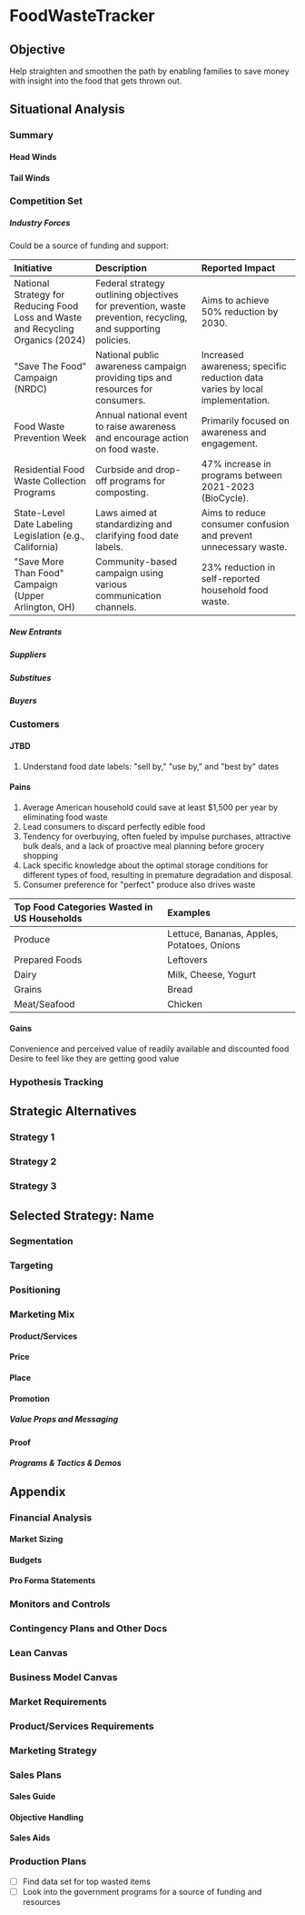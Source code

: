# FoodWasteTracker
## Objective
Help straighten and smoothen the path by enabling families to save money with insight into the food that gets thrown out.

## Situational Analysis
### Summary
#### Head Winds
#### Tail Winds


### Competition Set
##### Industry Forces
Could be a source of funding and support:


| Initiative | Description| Reported Impact|
| :--- | :--- |:--- |
| National Strategy for Reducing Food Loss and Waste and Recycling Organics (2024) | Federal strategy outlining objectives for prevention, waste prevention, recycling, and supporting policies. | Aims to achieve 50% reduction by 2030. |   
| "Save The Food" Campaign (NRDC) | National public awareness campaign providing tips and resources for consumers. | Increased awareness; specific reduction data varies by local implementation. |
| Food Waste Prevention Week|Annual national event to raise awareness and encourage action on food waste.|Primarily focused on awareness and engagement. |
| Residential Food Waste Collection Programs | Curbside and drop-off programs for composting.|47% increase in programs between 2021-2023 (BioCycle). |
| State-Level Date Labeling Legislation (e.g., California) | Laws aimed at standardizing and clarifying food date labels.|Aims to reduce consumer confusion and prevent unnecessary waste. |
| "Save More Than Food" Campaign (Upper Arlington, OH) | Community-based campaign using various communication channels. |  23% reduction in self-reported household food waste.|

##### New Entrants
##### Suppliers
##### Substitues
##### Buyers

### Customers
#### JTBD
1. Understand food date labels: "sell by," "use by," and "best by" dates

#### Pains
1. Average American household could save at least $1,500 per year by eliminating food waste
2. Lead consumers to discard perfectly edible food
3. Tendency for overbuying, often fueled by impulse purchases, attractive bulk deals, and a lack of proactive meal planning before grocery shopping
4. Lack specific knowledge about the optimal storage conditions for different types of food, resulting in premature degradation and disposal.
5. Consumer preference for "perfect" produce also drives waste

| Top Food Categories Wasted in US Households | Examples |
| :--- | :--- |
| Produce |	Lettuce, Bananas, Apples, Potatoes, Onions |
| Prepared Foods | Leftovers |
| Dairy |	Milk, Cheese, Yogurt |
| Grains | Bread
| Meat/Seafood | Chicken |

#### Gains
 Convenience and perceived value of readily available and discounted food 
 Desire to feel like they are getting good value

### Hypothesis Tracking

## Strategic Alternatives
### Strategy 1
### Strategy 2
### Strategy 3

## Selected Strategy: Name

### Segmentation
### Targeting
### Positioning 

### Marketing Mix
#### Product/Services
#### Price
#### Place
#### Promotion
##### Value Props and Messaging
#### Proof
##### Programs & Tactics & Demos

## Appendix
### Financial Analysis
#### Market Sizing
#### Budgets
#### Pro Forma Statements

### Monitors and Controls

### Contingency Plans and Other Docs

### Lean Canvas

### Business Model Canvas

### Market Requirements

### Product/Services Requirements

### Marketing Strategy

### Sales Plans
#### Sales Guide
#### Objective Handling
#### Sales Aids

### Production Plans
- [ ] Find data set for top wasted items
- [ ] Look into the government programs for a source of funding and resources